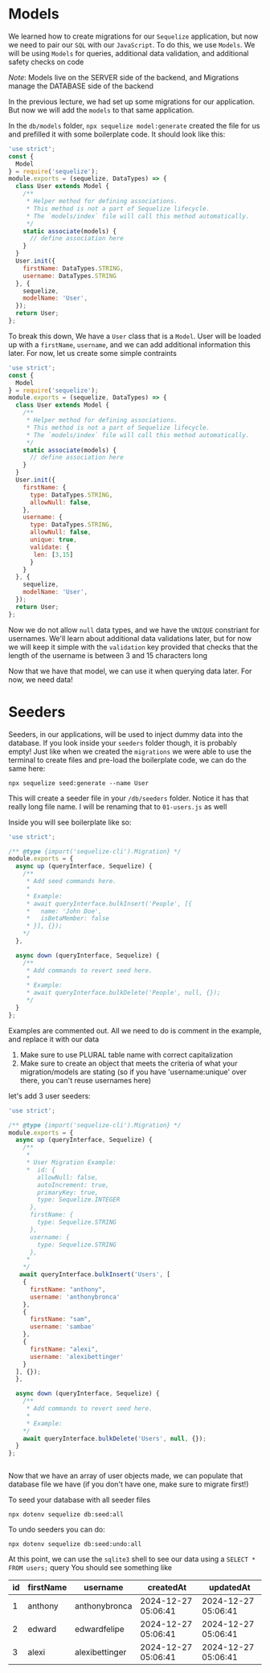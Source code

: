 # Models

We learned how to create migrations for our `Sequelize` application, but now we need to pair our `SQL` with our `JavaScript`. To do this, we use `Models`. We will be using `Models` for queries, additional data validation, and additional safety checks on code


*Note*: Models live on the SERVER side of the backend, and Migrations manage the DATABASE side of the backend


In the previous lecture, we had set up some migrations for our application. But now we will add the `models` to that same application.


In the `db/models` folder, `npx sequelize model:generate` created the file for us and prefilled it with some boilerplate code. It should look like this:


```js
'use strict';
const {
  Model
} = require('sequelize');
module.exports = (sequelize, DataTypes) => {
  class User extends Model {
    /**
     * Helper method for defining associations.
     * This method is not a part of Sequelize lifecycle.
     * The `models/index` file will call this method automatically.
     */
    static associate(models) {
      // define association here
    }
  }
  User.init({
    firstName: DataTypes.STRING,
    username: DataTypes.STRING
  }, {
    sequelize,
    modelName: 'User',
  });
  return User;
};

```

To break this down, We have a `User` class that is a `Model`. User will be loaded up with a `firstName`, `username`, and we can add additional information this later. For now, let us create some simple contraints

```js
'use strict';
const {
  Model
} = require('sequelize');
module.exports = (sequelize, DataTypes) => {
  class User extends Model {
    /**
     * Helper method for defining associations.
     * This method is not a part of Sequelize lifecycle.
     * The `models/index` file will call this method automatically.
     */
    static associate(models) {
      // define association here
    }
  }
  User.init({
    firstName: {
      type: DataTypes.STRING,
      allowNull: false,
    },
    username: {
      type: DataTypes.STRING,
      allowNull: false,
      unique: true,
      validate: {
       len: [3,15]
      }
    }
  }, {
    sequelize,
    modelName: 'User',
  });
  return User;
};

```

Now we do not allow `null` data types, and we have the `UNIQUE` constriant for usernames. We'll learn about additional data validations later, but for now we will keep it simple with the `validation` key provided that checks that the length of the username is between 3 and 15 characters long


Now that we have that model, we can use it when querying data later. For now, we need data!

# Seeders

Seeders, in our applications, will be used to inject dummy data into the database. If you look inside your `seeders` folder though, it is probably empty! Just like when we created the `migrations` we were able to use the terminal to create files and pre-load the boilerplate code, we can do the same here:

```
npx sequelize seed:generate --name User
```

This will create a seeder file in your `/db/seeders` folder. Notice it has that really long file name. I will be renaming that to `01-users.js` as well

Inside you will see boilerplate like so:

```js
'use strict';

/** @type {import('sequelize-cli').Migration} */
module.exports = {
  async up (queryInterface, Sequelize) {
    /**
     * Add seed commands here.
     *
     * Example:
     * await queryInterface.bulkInsert('People', [{
     *   name: 'John Doe',
     *   isBetaMember: false
     * }], {});
    */
  },

  async down (queryInterface, Sequelize) {
    /**
     * Add commands to revert seed here.
     *
     * Example:
     * await queryInterface.bulkDelete('People', null, {});
     */
  }
};


```

Examples are commented out. All we need to do is comment in the example, and replace it with our data

1. Make sure to use PLURAL table name with correct capitalization
2. Make sure to create an object that meets the criteria of what your migration/models are stating (so if you have 'username:unique' over there, you can't reuse usernames here)

let's add 3 user seeders:


```js
'use strict';

/** @type {import('sequelize-cli').Migration} */
module.exports = {
  async up (queryInterface, Sequelize) {
    /**
     *
     * User Migration Example:
     *  id: {
        allowNull: false,
        autoIncrement: true,
        primaryKey: true,
        type: Sequelize.INTEGER
      },
      firstName: {
        type: Sequelize.STRING
      },
      username: {
        type: Sequelize.STRING
      },
     *
    */
   await queryInterface.bulkInsert('Users', [
    {
      firstName: "anthony",
      username: 'anthonybronca'
    },
    {
      firstName: "sam",
      username: 'sambae'
    },
    {
      firstName: "alexi",
      username: 'alexibettinger'
    }
  ], {});
  },

  async down (queryInterface, Sequelize) {
    /**
     * Add commands to revert seed here.
     *
     * Example:
    */
    await queryInterface.bulkDelete('Users', null, {});
  }
};



```

Now that we have an array of user objects made, we can populate that database file we have (if you don't have one, make sure to migrate first!)

To seed your database with all seeder files
```
npx dotenv sequelize db:seed:all
```

To undo seeders you can do:

```
npx dotenv sequelize db:seed:undo:all
```


At this point, we can use the `sqlite3` shell to see our data using a `SELECT * FROM users;` query
You should see something like

| id | firstName |    username    |      createdAt      |      updatedAt      |
|--- | --------- | -------------- | ------------------- | ------------------- |
| 1  | anthony   | anthonybronca  | 2024-12-27 05:06:41 | 2024-12-27 05:06:41 |
| 2  | edward    | edwardfelipe   | 2024-12-27 05:06:41 | 2024-12-27 05:06:41 |
| 3  | alexi     | alexibettinger | 2024-12-27 05:06:41 | 2024-12-27 05:06:41 |
